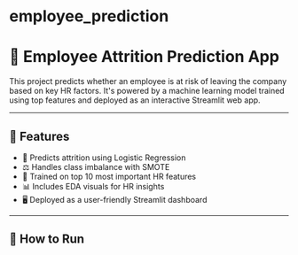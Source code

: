 # employee_prediction

# 👥 Employee Attrition Prediction App

This project predicts whether an employee is at risk of leaving the company based on key HR factors. It's powered by a machine learning model trained using top features and deployed as an interactive Streamlit web app.

---

## 📌 Features

- 🔮 Predicts attrition using Logistic Regression
- ⚖️ Handles class imbalance with SMOTE
- 🧠 Trained on top 10 most important HR features
- 📊 Includes EDA visuals for HR insights
- 🖥️ Deployed as a user-friendly Streamlit dashboard

---

## 🚀 How to Run


